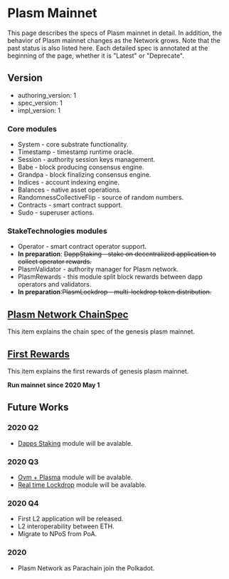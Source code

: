 # Plasm Mainnet

This page describes the specs of Plasm mainnet in detail. In addition, the behavior of Plasm mainnet changes as the Network grows. Note that the past status is also listed here. Each detailed spec is annotated at the beginning of the page, whether it is "Latest" or "Deprecate".

## Version

* authoring\_version: 1
* spec\_version: 1
* impl\_version: 1

### Core modules

* System - core substrate functionality.
* Timestamp - timestamp runtime oracle.
* Session - authority session keys management.
* Babe - block producing consensus engine.
* Grandpa - block finalizing consensus engine.
* Indices - account indexing engine.
* Balances - native asset operations.
* RandomnessCollectiveFlip - source of random numbers.
* Contracts - smart contract support.
* Sudo - superuser actions.

### StakeTechnologies modules

* Operator - smart contract operator support.
* **In preparation**: ~~DappStaking - stake on decentralized application to collect operator rewards.~~
* PlasmValidator - authority manager for Plasm network.
* PlasmRewards - this module split block rewards between dapp operators and validators.
* **In preparation**:~~PlasmLockdrop - multi-lockdrop token distribution.~~

## [Plasm Network ChainSpec](chainspec.md)

This item explains the chain spec of the genesis plasm mainnet.

## [First Rewards](firstrewards.md)

This item explains the first rewards of genesis plasm mainnet.

**Run mainnet since 2020 May 1**

## Future Works

### 2020 Q2

* [Dapps Staking](../plasmnetwork/dappsrewards.md) module will be avalable.

### 2020 Q3

* [Ovm + Plasma](../ovm.md) module will be avalable.
* [Real time Lockdrop](../plasmnetwork/realtimelockdrop.md) module will be avalable.

### 2020 Q4

* First L2 application will be released.
* L2 interoperability between ETH.
* Migrate to NPoS from PoA.

### 2020

* Plasm Network as Parachain join the Polkadot.

